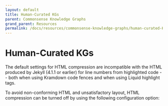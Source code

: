 ```yaml
---
layout: default
title: Human-Curated KGs
parent: Commonsense Knowledge Graphs
grand_parent: Resources
permalink: /docs/resources/commonsense-knowledge-graphs/human-curated-KGs
---
```


# Human-Curated KGs

The default settings for HTML compression are incompatible with the HTML
produced by Jekyll (4.1.1 or earlier) for line numbers from highlighted code
-- both when using Kramdown code fences and when using Liquid highlight tags.

To avoid non-conforming HTML and unsatisfactory layout, HTML compression
can be turned off by using the following configuration option:
